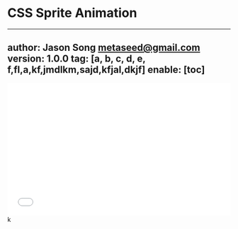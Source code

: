 # CSS Sprite Animation
---
author: Jason Song <metaseed@gmail.com>
version: 1.0.0
tag: [a, b, c, d, e, f,fl,a,kf,jmdlkm,sajd,kfjal,dkjf]
enable: [toc]
---
<iframe height='300' scrolling='no' title='CPC 408' src='//codepen.io/ctrlaltdev/embed/MqdqKx/?height=300&theme-id=34682&default-tab=css,result&embed-version=2' frameborder='no' allowtransparency='true' allowfullscreen='true' style='width: 100%;'>See the Pen <a href='https://codepen.io/ctrlaltdev/pen/MqdqKx/'>CPC 408</a> by \void (<a href='https://codepen.io/ctrlaltdev'>@ctrlaltdev</a>) on <a href='https://codepen.io'>CodePen</a>.
</iframe>
k
